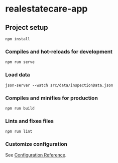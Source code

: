 # realestatecare-app

## Project setup
```
npm install
```

### Compiles and hot-reloads for development
```
npm run serve
```

### Load data
```
json-server --watch src/data/inspectionData.json
```

### Compiles and minifies for production
```
npm run build
```

### Lints and fixes files
```
npm run lint
```

### Customize configuration
See [Configuration Reference](https://cli.vuejs.org/config/).
